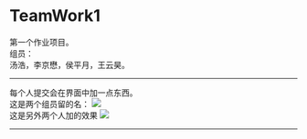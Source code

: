 # TeamWork1
第一个作业项目。<br>
组员：<br>汤浩，李京懋，侯平月，王云昊。
<hr>
每个人提交会在界面中加一点东西。<br>
这是两个组员留的名：
<image src="https://github.com/lotsofone/image-repository/blob/master/timberswift/TeamWork1/1.png"/>
<br>
这是另外两个人加的效果
<image src="https://github.com/lotsofone/image-repository/blob/master/timberswift/TeamWork1/2.png"/>

<hr>
